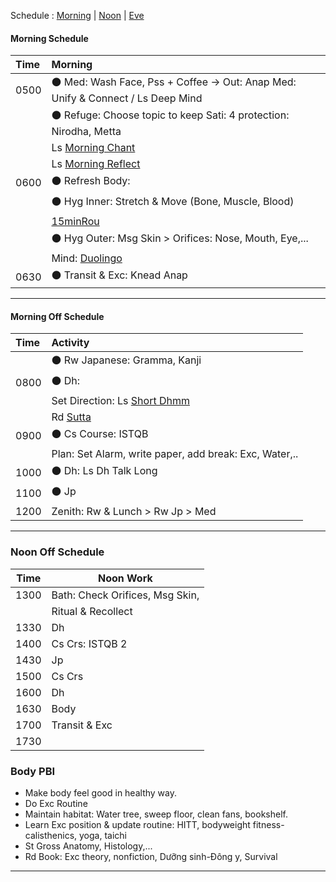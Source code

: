 Schedule :   [Morning](#morning-schedule)   |   [Noon](#noon-schedule)   |   [Eve](#evening-schedule)  <br>
#### Morning Schedule
| Time | Morning                                                                 |
| :--- | :---------------------------------------------------------------------- |
| 0500 | :black_circle: Med: Wash Face, Pss + Coffee -> Out: Anap Med: Unify & Connect / Ls Deep Mind  |
|      | :black_circle: Refuge: Choose topic to keep Sati: 4 protection: Nirodha, Metta |
|      | Ls [Morning Chant](https://www.dhammatalks.org/morning_chant)           |
|      | Ls [Morning Reflect](https://www.dhammatalks.org/morning_chant)         |
| 0600 | :black_circle: Refresh Body:                                         |
|      | :black_circle: Hyg Inner: Stretch & Move (Bone, Muscle, Blood)                         |
|      |   [15minRou](https://github.com/ThanhNguyen24590/Process/blob/main/15minRou.md) |
|      | :black_circle:  Hyg Outer: Msg Skin > Orifices: Nose, Mouth, Eye,...                    |
|      | Mind: [Duolingo](https://www.duolingo.com/lesson)                         |           
| 0630 | :black_circle: Transit & Exc: Knead Anap                                             |

---
#### Morning Off Schedule
| Time | Activity                                                |
| :--- | :------------------------------------------------------ |
|      | :black_circle: Rw Japanese: Gramma, Kanji                              |
| 0800 | :black_circle: Dh:                          |
|      | Set Direction: Ls [Short Dhmm](https://www.dhammatalks.org/audio/morning/) |
|      | Rd [Sutta](https://www.dhammatalks.org/random_sutta.php) |
| 0900 | :black_circle: Cs Course: ISTQB                                        |
|      | Plan: Set Alarm, write paper, add break: Exc, Water,..  |
| 1000 | :black_circle: Dh: Ls Dh Talk Long                                     |
| 1100 | :black_circle: Jp                                                      |
| 1200 | Zenith: Rw & Lunch > Rw Jp > Med                        |

---
### Noon Off Schedule
| Time  | Noon Work                                    |
|-------|---------------------------------------------|
| 1300 | Bath: Check Orifices, Msg Skin,             |
|       | Ritual & Recollect                           |
| 1330 | Dh                                         |
| 1400 | Cs Crs: ISTQB 2                              |
| 1430 | Jp                                         |
| 1500 | Cs Crs                                     |
| 1600 | Dh                                         |
| 1630 | Body                                       |
| 1700 | Transit & Exc                               |
| 1730 |                                             |
### Body PBI
- Make body feel good in healthy way.
- Do Exc Routine
- Maintain habitat: Water tree, sweep floor, clean fans, bookshelf.
- Learn Exc position & update routine: HITT, bodyweight fitness-calisthenics, yoga, taichi 
- St Gross Anatomy, Histology,...
- Rd Book: Exc theory, nonfiction, Dưỡng sinh-Đông y, Survival
---



